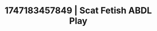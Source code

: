 ---
categories:
- Natural curves
- Erotic photography
- Obedience kink
- Glowing skin
- Back arch
image: /assets/images/1747183457849.jpg
layout: post
seo:
  description: Featured content with exclusive ABDL Play, Scat Fetish. HD images available.
  keywords: ABDL Play, Scat Fetish
  og_image: /assets/images/1747183457849.jpg
  schema_type: VisualArtwork
tags:
- ABDL Play
- Scat Fetish
- '#1747183457849'
title: 1747183457849 | Scat Fetish ABDL Play
---
